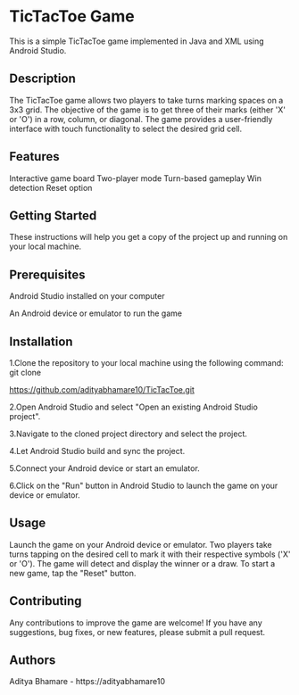 # TicTacToe Game
This is a simple TicTacToe game implemented in Java and XML using Android Studio.

## Description

The TicTacToe game allows two players to take turns marking spaces on a 3x3 grid. The objective of the game is to get three of their marks (either 'X' or 'O') in a row, column, or diagonal. The game provides a user-friendly interface with touch functionality to select the desired grid cell.

## Features
Interactive game board
Two-player mode
Turn-based gameplay
Win detection
Reset option

## Getting Started
These instructions will help you get a copy of the project up and running on your local machine.

## Prerequisites
Android Studio installed on your computer

An Android device or emulator to run the game

## Installation
1.Clone the repository to your local machine using the following command:
git clone

https://github.com/adityabhamare10/TicTacToe.git

2.Open Android Studio and select "Open an existing Android Studio project".

3.Navigate to the cloned project directory and select the project.

4.Let Android Studio build and sync the project.

5.Connect your Android device or start an emulator.

6.Click on the "Run" button in Android Studio to launch the game on your device or emulator.

## Usage
Launch the game on your Android device or emulator.
Two players take turns tapping on the desired cell to mark it with their respective symbols ('X' or 'O').
The game will detect and display the winner or a draw.
To start a new game, tap the "Reset" button.

## Contributing
Any contributions to improve the game are welcome! If you have any suggestions, bug fixes, or new features, please submit a pull request.

## Authors
Aditya Bhamare - https://adityabhamare10
